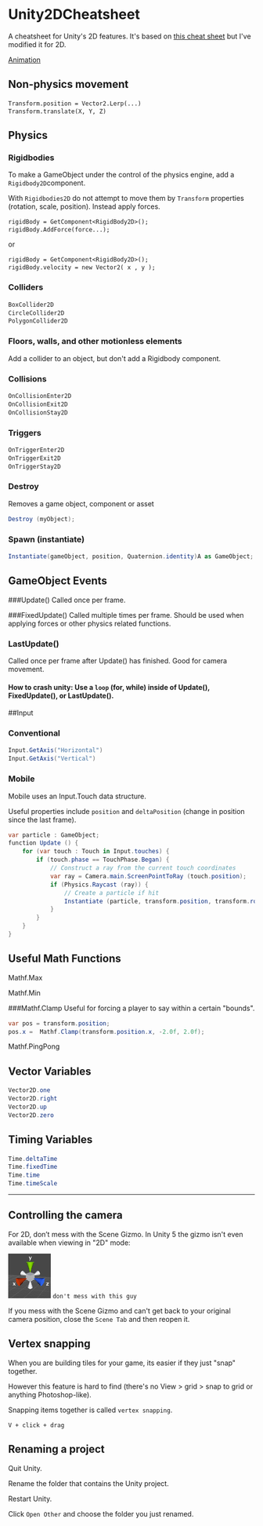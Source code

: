 # Unity2DCheatsheet
A cheatsheet for Unity's 2D features. It's based on [this cheat sheet](http://cdn1.raywenderlich.com/wp-content/uploads/2014/11/UnityCheatsheet-0_1.pdf) but I've modified it for 2D.

[Animation](animation.md)

## Non-physics movement

```
Transform.position = Vector2.Lerp(...)
Transform.translate(X, Y, Z)
```

## Physics 

### Rigidbodies
To make a GameObject under the control of the physics engine, add a ```Rigidbody2D```component.

With ```Rigidbodies2D``` do not attempt to move them by ```Transform``` properties (rotation, scale, position). Instead apply forces.

```
rigidBody = GetComponent<RigidBody2D>();
rigidBody.AddForce(force...);

```

or

```
rigidBody = GetComponent<RigidBody2D>();
rigidBody.velocity = new Vector2( x , y );
```

### Colliders

```C#
BoxCollider2D
CircleCollider2D
PolygonCollider2D
```

### Floors, walls, and other motionless elements
Add a collider to an object, but don't add a Rigidbody component.

### Collisions

```C#
OnCollisionEnter2D
OnCollisionExit2D
OnCollisionStay2D

```


### Triggers

```C#
OnTriggerEnter2D
OnTriggerExit2D
OnTriggerStay2D

```

### Destroy

Removes a game object, component or asset

```C#
Destroy (myObject);
```

### Spawn (instantiate)

```C#
Instantiate(gameObject, position, Quaternion.identity)A as GameObject;
```

## GameObject Events

###Update()
Called once per frame.

###FixedUpdate()
Called multiple times per frame.
Should be used when applying forces or other physics related functions.

### LastUpdate()
Called  once  per frame after Update()  has finished. 
Good  for camera  movement.

#### How to crash unity: Use a ```loop``` (for, while) inside of Update(), FixedUpdate(), or LastUpdate().


##Input

### Conventional

```C#
Input.GetAxis("Horizontal")
Input.GetAxis("Vertical")
```

### Mobile

Mobile uses an Input.Touch data structure.

Useful properties include ```position``` and ```deltaPosition``` (change in position since the last frame).


```C#
var particle : GameObject;
function Update () {
    for (var touch : Touch in Input.touches) {
        if (touch.phase == TouchPhase.Began) {
            // Construct a ray from the current touch coordinates
            var ray = Camera.main.ScreenPointToRay (touch.position);
            if (Physics.Raycast (ray)) {
                // Create a particle if hit
                Instantiate (particle, transform.position, transform.rotation);
            }
        }
    }
}
```

## Useful Math Functions
Mathf.Max

Mathf.Min

###Mathf.Clamp
Useful for forcing a player to say within a certain "bounds".

```C#
var pos = transform.position;
pos.x =  Mathf.Clamp(transform.position.x, -2.0f, 2.0f);
```    

Mathf.PingPong

##  Vector Variables

```C#
Vector2D.one
Vector2D.right
Vector2D.up
Vector2D.zero
```

## Timing Variables

```C#
Time.deltaTime
Time.fixedTime
Time.time
Time.timeScale
```

-------

## Controlling the camera
For 2D, don’t mess with the Scene Gizmo. In Unity 5 the gizmo isn't even available when viewing in "2D" mode:

![Scene Gizmo](images/scene-gizmo.png)
``` don't mess with this guy ```

If you mess with the Scene Gizmo and can't get back to your original camera position, close the ```Scene Tab``` and then reopen it.


## Vertex snapping

When you are building tiles for your game, its easier if they just "snap" together.

However this feature is hard to find (there's no View > grid > snap to grid or anything Photoshop-like).

Snapping items together is called ```vertex snapping```.

```
V + click + drag
```

## Renaming a project
Quit Unity.

Rename the folder that contains the Unity project. 

Restart Unity.

Click ```Open Other``` and choose the folder you just renamed.






